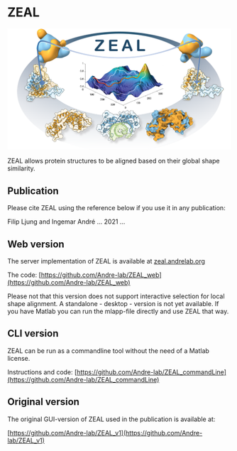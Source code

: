 # ZEAL
![ZEAL graphical abstract](https://github.com/Andre-lab/ZEAL/blob/main/graphicalAbstract_web.png)

ZEAL allows protein structures to be aligned based on their global shape similarity. 

## Publication 
Please cite ZEAL using the reference below if you use it in any publication:

Filip Ljung and Ingemar André ... 2021 ...


## Web version
The server implementation of ZEAL is available at [zeal.andrelab.org](zeal.andrelab.org)

The code: [https://github.com/Andre-lab/ZEAL_web](https://github.com/Andre-lab/ZEAL_web)

Please not that this version does not support interactive selection for local shape alignment. A standalone - desktop - version is not yet available. If you have Matlab you can run the mlapp-file directly and use ZEAL that way. 

## CLI version
ZEAL can be run as a commandline tool without the need of a Matlab license. 

Instructions and code: [https://github.com/Andre-lab/ZEAL_commandLine](https://github.com/Andre-lab/ZEAL_commandLine)

## Original version 
The original GUI-version of ZEAL used in the publication is available at: 

[https://github.com/Andre-lab/ZEAL_v1](https://github.com/Andre-lab/ZEAL_v1)

